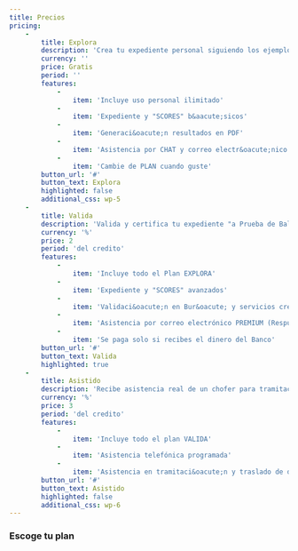 ```yaml
---
title: Precios
pricing:
    -
        title: Explora
        description: 'Crea tu expediente personal siguiendo los ejemplos.'
        currency: ''
        price: Gratis
        period: ''
        features:
            -
                item: 'Incluye uso personal ilimitado'
            -
                item: 'Expediente y "SCORES" b&aacute;sicos'
            -
                item: 'Generaci&oacute;n resultados en PDF'
            -
                item: 'Asistencia por CHAT y correo electr&oacute;nico'
            -
                item: 'Cambie de PLAN cuando guste'
        button_url: '#'
        button_text: Explora
        highlighted: false
        additional_css: wp-5
    -
        title: Valida
        description: 'Valida y certifica tu expediente "a Prueba de Balas".'
        currency: '%'
        price: 2
        period: 'del credito'
        features:
            -
                item: 'Incluye todo el Plan EXPLORA'
            -
                item: 'Expediente y "SCORES" avanzados'
            -
                item: 'Validaci&oacute;n en Bur&oacute; y servicios crediticios'
            -
                item: 'Asistencia por correo electrónico PREMIUM (Respuesta en 24 horas máximo)'
            -
                item: 'Se paga solo si recibes el dinero del Banco'
        button_url: '#'
        button_text: Valida
        highlighted: true
    -
        title: Asistido
        description: 'Recibe asistencia real de un chofer para tramitaci&oacute;n y traslado de documentos.'
        currency: '%'
        price: 3
        period: 'del credito'
        features:
            -
                item: 'Incluye todo el plan VALIDA'
            -
                item: 'Asistencia telefónica programada'
            -
                item: 'Asistencia en tramitaci&oacute;n y traslado de documentos faltantes'
        button_url: '#'
        button_text: Asistido
        highlighted: false
        additional_css: wp-6
---
```


### Escoge tu plan
